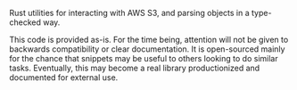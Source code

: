 Rust utilities for interacting with AWS S3, and parsing objects in a type-checked way.

This code is provided as-is. For the time being, attention will not be given to backwards compatibility or clear documentation. It is open-sourced mainly for the chance that snippets may be useful to others looking to do similar tasks. Eventually, this may become a real library productionized and documented for external use.
